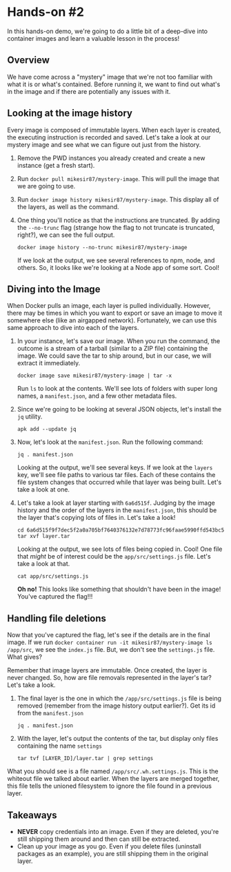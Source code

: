 # Hands-on #2

In this hands-on demo, we're going to do a little bit of a deep-dive into container images and learn a valuable lesson in the process!

## Overview

We have come across a "mystery" image that we're not too familiar with what it is or what's contained. Before running it, we want to find out what's in the image and if there are potentially any issues with it.


## Looking at the image history

Every image is composed of immutable layers. When each layer is created, the executing instruction is recorded and saved. Let's take a look at our mystery image and see what we can figure out just from the history.

1. Remove the PWD instances you already created and create a new instance (get a fresh start).
2. Run `docker pull mikesir87/mystery-image`. This will pull the image that we are going to use.
3. Run `docker image history mikesir87/mystery-image`. This display all of the layers, as well as the command.
3. One thing you'll notice as that the instructions are truncated. By adding the `--no-trunc` flag (strange how the flag to not truncate is truncated, right?), we can see the full output.

    ```
    docker image history --no-trunc mikesir87/mystery-image
    ```

    If we look at the output, we see several references to npm, node, and others. So, it looks like we're looking at a Node app of some sort. Cool!


## Diving into the Image

When Docker pulls an image, each layer is pulled individually. However, there may be times in which you want to export or save an image to move it somewhere else (like an airgapped network). Fortunately, we can use this same approach to dive into each of the layers.

1. In your instance, let's save our image. When you run the command, the outcome is a stream of a tarball (similar to a ZIP file) containing the image. We could save the tar to ship around, but in our case, we will extract it immediately.

    ```
    docker image save mikesir87/mystery-image | tar -x
    ```

    Run `ls` to look at the contents. We'll see lots of folders with super long names, a `manifest.json`, and a few other metadata files.

2. Since we're going to be looking at several JSON objects, let's install the `jq` utility.

    ```
    apk add --update jq
    ```

3. Now, let's look at the `manifest.json`. Run the following command:

    ```
    jq . manifest.json
    ```

    Looking at the output, we'll see several keys. If we look at the `layers` key, we'll see file paths to various tar files. Each of these contains the file system changes that occurred while that layer was being built. Let's take a look at one.

4. Let's take a look at layer starting with `6a6d515f`. Judging by the image history and the order of the layers in the `manifest.json`, this should be the layer that's copying lots of files in. Let's take a look!

    ```
    cd 6a6d515f9f7dec5f2a0a705bf7640376132e7d78773fc96faae5990ffd543bc5
    tar xvf layer.tar
    ```

    Looking at the output, we see lots of files being copied in. Cool! One file that _might_ be of interest could be the `app/src/settings.js` file. Let's take a look at that.

    ```
    cat app/src/settings.js
    ```

    **Oh no!** This looks like something that shouldn't have been in the image! You've captured the flag!!!


## Handling file deletions

Now that you've captured the flag, let's see if the details are in the final image. If we run `docker container run -it mikesir87/mystery-image ls /app/src`, we see the `index.js` file. But, we don't see the `settings.js` file. What gives?

Remember that image layers are immutable. Once created, the layer is never changed. So, how are file removals represented in the layer's tar? Let's take a look.

1. The final layer is the one in which the `/app/src/settings.js` file is being removed (remember from the image history output earlier?). Get its id from the `manifest.json`

    ```
    jq . manifest.json
    ```

2. With the layer, let's output the contents of the tar, but display only files containing the name `settings`

    ```
    tar tvf [LAYER_ID]/layer.tar | grep settings
    ```

What you should see is a file named `/app/src/.wh.settings.js`. This is the whiteout file we talked about earlier. When the layers are merged together, this file tells the unioned filesystem to ignore the file found in a previous layer.


## Takeaways

- **NEVER** copy credentials into an image. Even if they are deleted, you're still shipping them around and then can still be extracted.
- Clean up your image as you go. Even if you delete files (uninstall packages as an example), you are still shipping them in the original layer.
